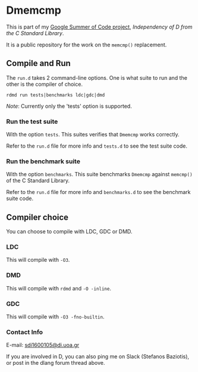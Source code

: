 # Dmemcmp

This is part of my [Google Summer of Code project](https://summerofcode.withgoogle.com/organizations/6103365956665344/#5475582328963072), _Independency of D from the C Standard Library_.

It is a public repository for the work on the `memcmp()` replacement.

## Compile and Run

The `run.d` takes 2 command-line options. One is what suite to run and the other is the compiler of choice.

`rdmd run tests|benchmarks ldc|gdc|dmd`

_Note_: Currently only the 'tests' option is supported.

### Run the test suite
With the option `tests`. This suites verifies that `Dmemcmp` works correctly.

Refer to the `run.d` file for more info and `tests.d` to see the test suite code.

### Run the benchmark suite
With the option `benchmarks`. This suite benchmarks `Dmemcmp` against `memcmp()` of the C Standard Library.

Refer to the `run.d` file for more info and `benchmarks.d` to see the benchmark suite code.

## Compiler choice
You can choose to compile with LDC, GDC or DMD.

### LDC
This will compile with `-O3`.

### DMD
This will compile with `rdmd` and `-O -inline`.

### GDC
This will compile with `-O3 -fno-builtin`.

### Contact Info

E-mail: sdi1600105@di.uoa.gr

If you are involved in D, you can also ping me on Slack (Stefanos Baziotis), or post in the dlang forum thread above.
